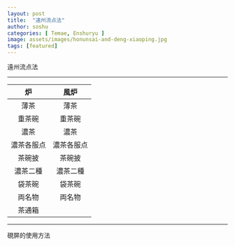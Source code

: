 ```yaml
---
layout: post
title:  "遠州流点法"
author: soshu
categories: [ Temae, Enshuryu ]
image: assets/images/honunsai-and-deng-xiaoping.jpg
tags: [featured]
---
```


遠州流点法

----

| 炉         | 風炉       |
|:----------:|:---------:|
| 薄茶       | 薄茶       |
| 重茶碗     | 重茶碗     |
| 濃茶       | 濃茶      |
| 濃茶各服点 | 濃茶各服点 |
| 茶碗披     | 茶碗披     |
| 濃茶二種   | 濃茶二種   |
| 袋茶碗     | 袋茶碗     |
| 両名物     | 両名物     |
| 茶通箱     |           |

----

硯屏的使用方法
